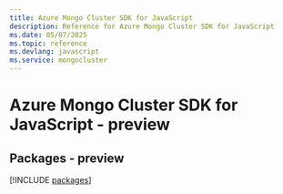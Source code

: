 ```yaml
---
title: Azure Mongo Cluster SDK for JavaScript
description: Reference for Azure Mongo Cluster SDK for JavaScript
ms.date: 05/07/2025
ms.topic: reference
ms.devlang: javascript
ms.service: mongocluster
---
```

# Azure Mongo Cluster SDK for JavaScript - preview
## Packages - preview
[!INCLUDE [packages](mongo-cluster-index.md)]